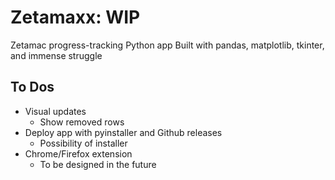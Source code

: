 # Zetamaxx: WIP
Zetamac progress-tracking Python app
Built with pandas, matplotlib, tkinter, and immense struggle
## To Dos
- Visual updates
    - Show removed rows
- Deploy app with pyinstaller and Github releases
    - Possibility of installer
- Chrome/Firefox extension
    - To be designed in the future